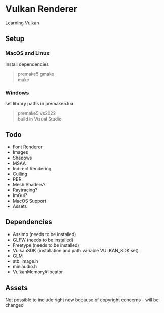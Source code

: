 # Vulkan Renderer
Learning Vulkan

## Setup
### MacOS and Linux
Install dependencies
> premake5 gmake \
> make

### Windows
set library paths in premake5.lua
> premake5 vs2022 \
> build in Visual Studio


## Todo
* Font Renderer
* Images
* Shadows
* MSAA
* Indirect Rendering
* Culling
* PBR
* Mesh Shaders?
* Raytracing?
* ImGui?
* MacOS Support
* Assets

## Dependencies
* Assimp (needs to be installed)
* GLFW (needs to be installed)
* Freetype (needs to be installed)
* VulkanSDK (installation and path variable VULKAN_SDK set)
* GLM
* stb_image.h
* miniaudio.h
* VulkanMemoryAllocator

## Assets
Not possible to include right now because of copyright concerns - will be changed
